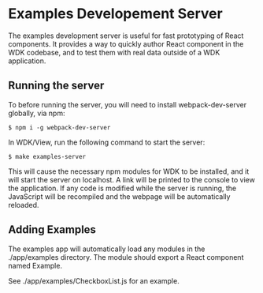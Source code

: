 # Examples Developement Server

The examples development server is useful for fast prototyping of React components.
It provides a way to quickly author React component in the WDK codebase, and to test
them with real data outside of a WDK application.


## Running the server

To before running the server, you will need to install webpack-dev-server globally, via
npm:

    $ npm i -g webpack-dev-server


In WDK/View, run the following command to start the server:

    $ make examples-server


This will cause the necessary npm modules for WDK to be installed, and it will start the
server on localhost. A link will be printed to the console to view the application. If
any code is modified while the server is running, the JavaScript will be recompiled and
the webpage will be automatically reloaded.


## Adding Examples

The examples app will automatically load any modules in the ./app/examples directory.
The module should export a React component named Example.

See ./app/examples/CheckboxList.js for an example.
